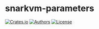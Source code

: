 # snarkvm-parameters

[![Crates.io](https://img.shields.io/crates/v/snarkvm-parameters.svg?color=neon)](https://crates.io/crates/snarkvm-parameters)
[![Authors](https://img.shields.io/badge/authors-Aleo-orange.svg)](https://aleo.org)
[![License](https://img.shields.io/badge/License-GPLv3-blue.svg)](./LICENSE.md)
